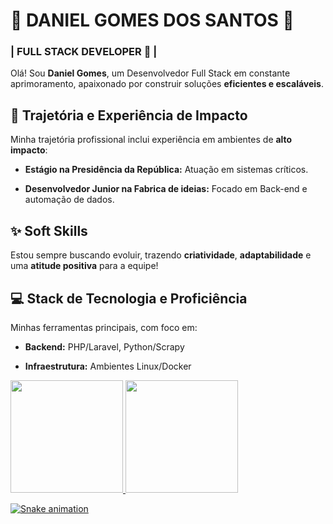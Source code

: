 # 🌟 DANIEL GOMES DOS SANTOS 🌟

### | FULL STACK DEVELOPER 🚀 |

Olá! Sou **Daniel Gomes**, um Desenvolvedor Full Stack em constante aprimoramento, apaixonado por construir soluções **eficientes e escaláveis**.

## 💼 Trajetória e Experiência de Impacto

Minha trajetória profissional inclui experiência em ambientes de **alto impacto**:

* **Estágio na Presidência da República:** Atuação em sistemas críticos.

* **Desenvolvedor Junior na Fabrica de ideias:** Focado em Back-end e automação de dados.

## ✨ Soft Skills

Estou sempre buscando evoluir, trazendo **criatividade**, **adaptabilidade** e uma **atitude positiva** para a equipe!

## 💻 Stack de Tecnologia e Proficiência

Minhas ferramentas principais, com foco em:

* **Backend:** PHP/Laravel, Python/Scrapy

* **Infraestrutura:** Ambientes Linux/Docker

<a href="https://github.com/DanielG2602">

<img height="180em" src="https://github-readme-stats.vercel.app/api?username=DanielG2602&show_icons=true&theme=default#gh-light-mode-only)](https://github.com/DanielG2602/github-readme-stats#gh-light-mode-only">

<img height="180em" src="https://github-readme-stats.vercel.app/api/top-langs/?username=DanielG2602&layout=compact&langs_count=16&theme=default">

</div>

![Snake animation](https://github.com/DanielG2602/DanielG2602/blob/output/github-contribution-grid-snake.gif)
